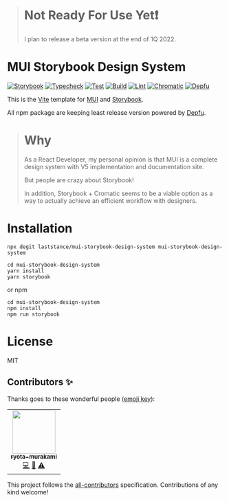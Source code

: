 > # Not Ready For Use Yet❗️
>
> I plan to release a beta version at the end of 1Q 2022.

# MUI Storybook Design System

[![Storybook](https://cdn.jsdelivr.net/gh/storybookjs/brand@main/badge/badge-storybook.svg)](https://main--61c23f8c33dad8003adc12f6.chromatic.com) [![Typecheck](https://github.com/laststance/vite-redux-toolkit-starter/actions/workflows/typecheck.yml/badge.svg)](https://github.com/laststance/vite-redux-toolkit-starter/actions/workflows/typecheck.yml) [![Test](https://github.com/laststance/vite-redux-toolkit-starter/actions/workflows/test.yml/badge.svg)](https://github.com/laststance/vite-redux-toolkit-starter/actions/workflows/test.yml) [![Build](https://github.com/laststance/vite-redux-toolkit-starter/actions/workflows/build.yml/badge.svg)](https://github.com/laststance/vite-redux-toolkit-starter/actions/workflows/build.yml) [![Lint](https://github.com/laststance/vite-redux-toolkit-starter/actions/workflows/lint.yml/badge.svg)](https://github.com/laststance/vite-redux-toolkit-starter/actions/workflows/lint.yml) [![Chromatic](https://github.com/laststance/mui-storybook-design-system/actions/workflows/chromatic.yml/badge.svg)](https://github.com/laststance/mui-storybook-design-system/actions/workflows/chromatic.yml) [![Depfu](https://badges.depfu.com/badges/6c7775918ccc8647160750e168617a65/overview.svg)](https://depfu.com/github/laststance/vite-redux-toolkit-starter?project_id=32682)

This is the [Vite](https://vitejs.dev/) template for [MUI](https://mui.com/) and [Storybook](https://storybook.js.org/).

All npm package are keeping least release version powered by [Depfu](https://depfu.com/).


> # Why
> As a React Developer, my personal opinion is that MUI is a complete design system with V5 implementation and documentation site.
>
>But people are crazy about Storybook!
>
>In addition, Storybook + Cromatic seems to be a viable option as a way to actually achieve an efficient workflow with designers.


# Installation

```
npx degit laststance/mui-storybook-design-system mui-storybook-design-system
```

```
cd mui-storybook-design-system
yarn install
yarn storybook
```

or npm

```
cd mui-storybook-design-system
npm install
npm run storybook
```

# License

MIT

## Contributors ✨

Thanks goes to these wonderful people ([emoji key](https://allcontributors.org/docs/en/emoji-key)):

<!-- ALL-CONTRIBUTORS-LIST:START - Do not remove or modify this section -->
<!-- prettier-ignore-start -->
<!-- markdownlint-disable -->
<table>
  <tr>
    <td align="center"><a href="http://ryota-murakami.github.io/"><img src="https://avatars1.githubusercontent.com/u/5501268?s=400&u=7bf6b1580b95930980af2588ef0057f3e9ec1ff8&v=4?s=100" width="100px;" alt=""/><br /><sub><b>ryota-murakami</b></sub></a><br /><a href="https://github.com/laststance/vite-redux-toolkit-starter/laststance/vite-redux-toolkit-starter/commits?author=ryota-murakami" title="Code">💻</a> <a href="https://github.com/laststance/vite-redux-toolkit-starter/laststance/vite-redux-toolkit-starter/commits?author=ryota-murakami" title="Documentation">📖</a> <a href="https://github.com/laststance/vite-redux-toolkit-starter/laststance/vite-redux-toolkit-starter/commits?author=ryota-murakami" title="Tests">⚠️</a></td>
  </tr>
</table>

<!-- markdownlint-restore -->
<!-- prettier-ignore-end -->

<!-- ALL-CONTRIBUTORS-LIST:END -->

This project follows the [all-contributors](https://github.com/all-contributors/all-contributors) specification. Contributions of any kind welcome!
